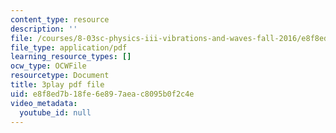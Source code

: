 ```yaml
---
content_type: resource
description: ''
file: /courses/8-03sc-physics-iii-vibrations-and-waves-fall-2016/e8f8ed7b18fe6e897aeac8095b0f2c4e_SnNmbVH5DAM.pdf
file_type: application/pdf
learning_resource_types: []
ocw_type: OCWFile
resourcetype: Document
title: 3play pdf file
uid: e8f8ed7b-18fe-6e89-7aea-c8095b0f2c4e
video_metadata:
  youtube_id: null
---
```

